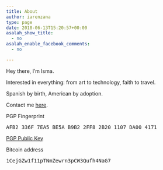 ```yaml
---
title: About
author: iarenzana
type: page
date: 2018-06-13T15:20:57+00:00
asalah_show_title:
  - no
asalah_enable_facebook_comments:
  - no

---
```

Hey there, I&#8217;m Isma.

Interested in everything: from art to technology, faith to travel.

Spanish by birth, American by adoption.

Contact me [here][1].

PGP Fingerprint

<pre>AFB2 336F 7EA5 BE5A B9B2 2FF8 2B20 1107 DA00 4171</pre>

[PGP Public Key][2]

Bitcoin address

<pre>1CejGZw1f11pTNmZewrn3pCW3Qufh4NaG7</pre>

 [1]: mailto:isma@arenzana.org
 [2]: https://raw.githubusercontent.com/iarenzana/iarenzana.github.io/master/assets/misc/rsa_public_key.txt